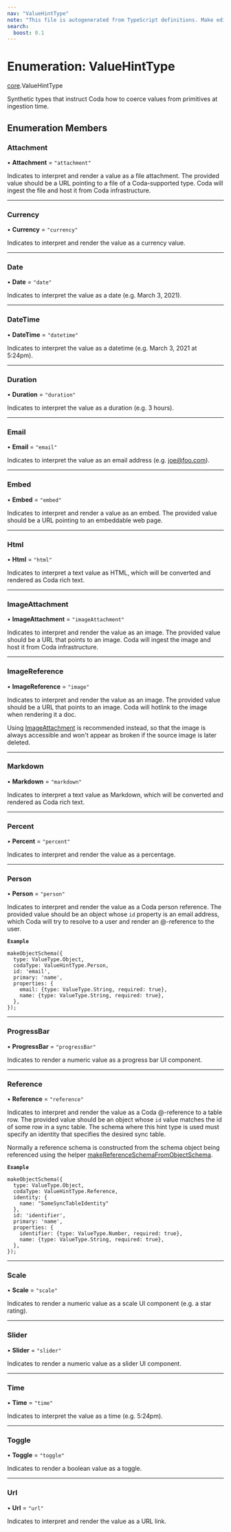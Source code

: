 ```yaml
---
nav: "ValueHintType"
note: "This file is autogenerated from TypeScript definitions. Make edits to the comments in the TypeScript file and then run `make docs` to regenerate this file."
search:
  boost: 0.1
---
```

# Enumeration: ValueHintType

[core](../modules/core.md).ValueHintType

Synthetic types that instruct Coda how to coerce values from primitives at ingestion time.

## Enumeration Members

### Attachment

• **Attachment** = ``"attachment"``

Indicates to interpret and render a value as a file attachment. The provided value should be a URL
pointing to a file of a Coda-supported type. Coda will ingest the file and host it from Coda infrastructure.

___

### Currency

• **Currency** = ``"currency"``

Indicates to interpret and render the value as a currency value.

___

### Date

• **Date** = ``"date"``

Indicates to interpret the value as a date (e.g. March 3, 2021).

___

### DateTime

• **DateTime** = ``"datetime"``

Indicates to interpret the value as a datetime (e.g. March 3, 2021 at 5:24pm).

___

### Duration

• **Duration** = ``"duration"``

Indicates to interpret the value as a duration (e.g. 3 hours).

___

### Email

• **Email** = ``"email"``

Indicates to interpret the value as an email address (e.g. joe@foo.com).

___

### Embed

• **Embed** = ``"embed"``

Indicates to interpret and render a value as an embed. The provided value should be a URL pointing
to an embeddable web page.

___

### Html

• **Html** = ``"html"``

Indicates to interpret a text value as HTML, which will be converted and rendered as Coda rich text.

___

### ImageAttachment

• **ImageAttachment** = ``"imageAttachment"``

Indicates to interpret and render the value as an image. The provided value should be a URL that
points to an image. Coda will ingest the image and host it from Coda infrastructure.

___

### ImageReference

• **ImageReference** = ``"image"``

Indicates to interpret and render the value as an image. The provided value should be a URL that
points to an image. Coda will hotlink to the image when rendering it a doc.

Using [ImageAttachment](core.ValueHintType.md#imageattachment) is recommended instead, so that the image is always accessible
and won't appear as broken if the source image is later deleted.

___

### Markdown

• **Markdown** = ``"markdown"``

Indicates to interpret a text value as Markdown, which will be converted and rendered as Coda rich text.

___

### Percent

• **Percent** = ``"percent"``

Indicates to interpret and render the value as a percentage.

___

### Person

• **Person** = ``"person"``

Indicates to interpret and render the value as a Coda person reference. The provided value should be
an object whose `id` property is an email address, which Coda will try to resolve to a user
and render an @-reference to the user.

**`Example`**

```
makeObjectSchema({
  type: ValueType.Object,
  codaType: ValueHintType.Person,
  id: 'email',
  primary: 'name',
  properties: {
    email: {type: ValueType.String, required: true},
    name: {type: ValueType.String, required: true},
  },
});
```

___

### ProgressBar

• **ProgressBar** = ``"progressBar"``

Indicates to render a numeric value as a progress bar UI component.

___

### Reference

• **Reference** = ``"reference"``

Indicates to interpret and render the value as a Coda @-reference to a table row. The provided value should
be an object whose `id` value matches the id of some row in a sync table. The schema where this hint type is
used must specify an identity that specifies the desired sync table.

Normally a reference schema is constructed from the schema object being referenced using the helper
[makeReferenceSchemaFromObjectSchema](../functions/core.makeReferenceSchemaFromObjectSchema.md).

**`Example`**

```
makeObjectSchema({
  type: ValueType.Object,
  codaType: ValueHintType.Reference,
  identity: {
    name: "SomeSyncTableIdentity"
  },
  id: 'identifier',
  primary: 'name',
  properties: {
    identifier: {type: ValueType.Number, required: true},
    name: {type: ValueType.String, required: true},
  },
});
```

___

### Scale

• **Scale** = ``"scale"``

Indicates to render a numeric value as a scale UI component (e.g. a star rating).

___

### Slider

• **Slider** = ``"slider"``

Indicates to render a numeric value as a slider UI component.

___

### Time

• **Time** = ``"time"``

Indicates to interpret the value as a time (e.g. 5:24pm).

___

### Toggle

• **Toggle** = ``"toggle"``

Indicates to render a boolean value as a toggle.

___

### Url

• **Url** = ``"url"``

Indicates to interpret and render the value as a URL link.
